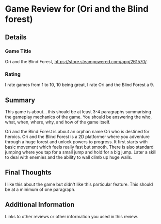 # Game Review for (Ori and the Blind forest)

## Details

### Game Title
Ori and the Blind Forest, https://store.steampowered.com/app/261570/.

### Rating
I rate games from 1 to 10, 10 being great, I rate Ori and the Blind Forest a 9.

## Summary
This game is about... this should be at least 3-4 paragraphs summarising the gameplay mechanics of the game. You should be answering the who, what, when, where, why, and how of the game itself.

Ori and the Blind Forest is about an orphan name Ori who is destined for heroics. Ori and the Blind Forest is a 2D platformer where you adventure through a huge forest and unlock powers to progress. It first starts with basic movement which feels really fast but smooth. There is also standard jumping where you tap for a small jump and hold for a big jump. Later a skill to deal with enemies and the ability to wall climb up huge walls.


## Final Thoughts
I like this about the game but didn't like this particular feature. This should be at a minimum of one paragraph.

## Additional Information
Links to other reviews or other information you used in this review.
